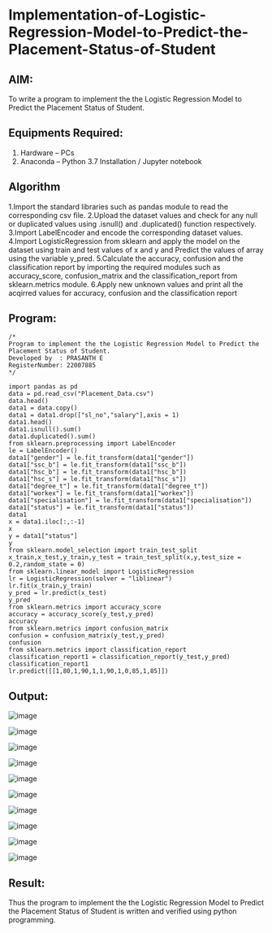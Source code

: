 # Implementation-of-Logistic-Regression-Model-to-Predict-the-Placement-Status-of-Student

## AIM:
To write a program to implement the the Logistic Regression Model to Predict the Placement Status of Student.

## Equipments Required:
1. Hardware – PCs
2. Anaconda – Python 3.7 Installation / Jupyter notebook

## Algorithm
1.Import the standard libraries such as pandas module to read the corresponding csv file.
2.Upload the dataset values and check for any null or duplicated values using .isnull() and .duplicated() function respectively. 
3.Import LabelEncoder and encode the corresponding dataset values. 
4.Import LogisticRegression from sklearn and apply the model on the dataset using train and test values of x and y and Predict the values of array using the variable y_pred.
5.Calculate the accuracy, confusion and the classification report by importing the required modules such as accuracy_score, confusion_matrix and the classification_report from sklearn.metrics module.
6.Apply new unknown values and print all the acqirred values for accuracy, confusion and the classification report

## Program:
```
/*
Program to implement the the Logistic Regression Model to Predict the Placement Status of Student.
Developed by  : PRASANTH E
RegisterNumber: 22007885
*/

import pandas as pd
data = pd.read_csv("Placement_Data.csv")
data.head()
data1 = data.copy()
data1 = data1.drop(["sl_no","salary"],axis = 1)
data1.head()
data1.isnull().sum()
data1.duplicated().sum()
from sklearn.preprocessing import LabelEncoder
le = LabelEncoder()
data1["gender"] = le.fit_transform(data1["gender"])
data1["ssc_b"] = le.fit_transform(data1["ssc_b"])
data1["hsc_b"] = le.fit_transform(data1["hsc_b"])
data1["hsc_s"] = le.fit_transform(data1["hsc_s"])
data1["degree_t"] = le.fit_transform(data1["degree_t"])
data1["workex"] = le.fit_transform(data1["workex"])
data1["specialisation"] = le.fit_transform(data1["specialisation"])
data1["status"] = le.fit_transform(data1["status"])
data1
x = data1.iloc[:,:-1]
x
y = data1["status"]
y
from sklearn.model_selection import train_test_split
x_train,x_test,y_train,y_test = train_test_split(x,y,test_size = 0.2,random_state = 0)
from sklearn.linear_model import LogisticRegression
lr = LogisticRegression(solver = "liblinear")
lr.fit(x_train,y_train)
y_pred = lr.predict(x_test)
y_pred
from sklearn.metrics import accuracy_score
accuracy = accuracy_score(y_test,y_pred)
accuracy
from sklearn.metrics import confusion_matrix
confusion = confusion_matrix(y_test,y_pred)
confusion
from sklearn.metrics import classification_report
classification_report1 = classification_report(y_test,y_pred)
classification_report1
lr.predict([[1,80,1,90,1,1,90,1,0,85,1,85]])

```

## Output:

![image](https://user-images.githubusercontent.com/114572171/201524873-634985db-7d4c-4f1b-ad91-7094ba11fd38.png)

![image](https://user-images.githubusercontent.com/114572171/201524879-b699782c-65c5-40cf-bab8-46aec74e95b2.png)

![image](https://user-images.githubusercontent.com/114572171/201524890-b5a1cc3d-9571-4827-a45f-afa732460870.png)

![image](https://user-images.githubusercontent.com/114572171/201524901-d3fd47f0-030a-465b-b3de-6d687da1ae4e.png)

![image](https://user-images.githubusercontent.com/114572171/201524914-0d477019-5f59-40fb-afb5-b8afc535fd5a.png)

![image](https://user-images.githubusercontent.com/114572171/201524947-e4110486-a47d-4bb2-8a06-edbdb78ed3e1.png)

![image](https://user-images.githubusercontent.com/114572171/201524963-66d39ebc-927c-47ca-b6a6-b5b9262eeec1.png)

![image](https://user-images.githubusercontent.com/114572171/201524971-eea0474b-9aa0-41f0-bc5b-3974571c2e0f.png)

![image](https://user-images.githubusercontent.com/114572171/201524978-8699e5e6-27fe-4c0c-a1ed-d1d51476f395.png)

![image](https://user-images.githubusercontent.com/114572171/201524990-dd1d49a5-f08f-4729-a794-f71dc2afab32.png)



## Result:
Thus the program to implement the the Logistic Regression Model to Predict the Placement Status of Student is written and verified using python programming.
